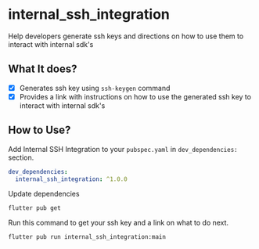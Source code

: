 # internal_ssh_integration

Help developers generate ssh keys and directions on how to use them to interact with internal sdk's

## What It does?
- [x] Generates ssh key using `ssh-keygen` command
- [x] Provides a link with instructions on how to use the generated ssh key to interact with internal sdk's

## How to Use?

Add Internal SSH Integration to your `pubspec.yaml` in `dev_dependencies:` section.
```yaml
dev_dependencies:
  internal_ssh_integration: ^1.0.0
```


Update dependencies
```
flutter pub get
```
Run this command to get your ssh key and a link on what to do next.

```
flutter pub run internal_ssh_integration:main
```
